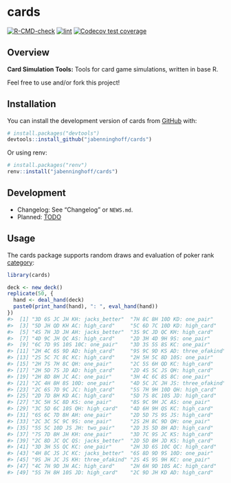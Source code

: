 
<!-- README.md is generated from README.Rmd. Please edit that file -->

# cards

<!-- badges: start -->

[![R-CMD-check](https://github.com/jabenninghoff/cards/workflows/R-CMD-check/badge.svg)](https://github.com/jabenninghoff/cards/actions)
[![lint](https://github.com/jabenninghoff/cards/workflows/lint/badge.svg)](https://github.com/jabenninghoff/cards/actions)
[![Codecov test
coverage](https://codecov.io/gh/jabenninghoff/cards/branch/main/graph/badge.svg)](https://app.codecov.io/gh/jabenninghoff/cards?branch=main)
<!-- badges: end -->

## Overview

**Card Simulation Tools:** Tools for card game simulations, written in
base R.

Feel free to use and/or fork this project!

## Installation

You can install the development version of cards from
[GitHub](https://github.com/) with:

``` r
# install.packages("devtools")
devtools::install_github("jabenninghoff/cards")
```

Or using renv:

``` r
# install.packages("renv")
renv::install("jabenninghoff/cards")
```

## Development

-   Changelog: See “Changelog” or `NEWS.md`.
-   Planned: [TODO](TODO.md)

## Usage

The cards package supports random draws and evaluation of poker rank
[category](https://en.wikipedia.org/wiki/List_of_poker_hands):

``` r
library(cards)

deck <- new_deck()
replicate(50, {
  hand <- deal_hand(deck)
  paste0(print_hand(hand), ": ", eval_hand(hand))
})
#>  [1] "3D 6S JC JH KH: jacks_better"  "7H 8C 8H 10D KD: one_pair"    
#>  [3] "5D JH QD KH AC: high_card"     "5C 6D 7C 10D KD: high_card"   
#>  [5] "4S 7H JD JH AH: jacks_better"  "3S 9C JD QC KH: high_card"    
#>  [7] "4D 9C JH QC AS: high_card"     "2D 3H 4D 9H 9S: one_pair"     
#>  [9] "6C 7D 9S 10S 10C: one_pair"    "3D 3S 5S 8S KC: one_pair"     
#> [11] "2H 4C 6S 9D AD: high_card"     "9S 9C 9D KS AD: three_ofakind"
#> [13] "2S 5C 7C 8C KC: high_card"     "2H 5H 5C 8D 10S: one_pair"    
#> [15] "2H 7S 7H 8C QH: one_pair"      "2C 5S 6H QD KC: high_card"    
#> [17] "2H 5D 7S JD AD: high_card"     "2D 4S 5C JS QH: high_card"    
#> [19] "2H 8D 8H JC AC: one_pair"      "3H 4C 6C 8S 8C: one_pair"     
#> [21] "2C 4H 8H 8S 10D: one_pair"     "4D 5C JC JH JS: three_ofakind"
#> [23] "2C 6S 7D 9C JC: high_card"     "5S 7H 9H 10D QH: high_card"   
#> [25] "2D 7D 8H KD AC: high_card"     "5D 7S 8C 10S JD: high_card"   
#> [27] "3C 5H 5C 8D KS: one_pair"      "8S 9C 9H JC AS: one_pair"     
#> [29] "3C 5D 6C 10S QH: high_card"    "4D 6H 9H QS KC: high_card"    
#> [31] "6S 6C 7D 8H AH: one_pair"      "2D 5D 7S 9S JS: high_card"    
#> [33] "2C 3C 5C 9C 9S: one_pair"      "2S 2H 8C 9D QH: one_pair"     
#> [35] "5S 5C 10D JS JH: two_pair"     "2D 3S 5D 8H AD: high_card"    
#> [37] "7S 7D 8H JH KH: one_pair"      "3D 7C 9S JC KS: high_card"    
#> [39] "2C 8D JC QC QS: jacks_better"  "2D 5D 8H JD KS: high_card"    
#> [41] "3D 3H 5S QC KC: one_pair"      "2H 3D 6S 10C QC: high_card"   
#> [43] "4H 8C JS JC KC: jacks_better"  "6S 8D 9D 9S 10D: one_pair"    
#> [45] "9S JH JC JS KH: three_ofakind" "2S 4S 9S 9H KC: one_pair"     
#> [47] "4C 7H 9D JH AC: high_card"     "2H 6H 9D 10S AC: high_card"   
#> [49] "5S 7H 8H 10S JD: high_card"    "2C 9D JH KD AD: high_card"
```
